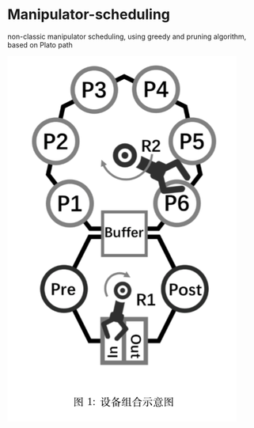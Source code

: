 # Manipulator-scheduling
non-classic manipulator scheduling, using greedy and pruning algorithm, based on Plato path

![image](http://github.com/JasmineJiali/Manipulator-scheduling/raw/master/img.png)
      
